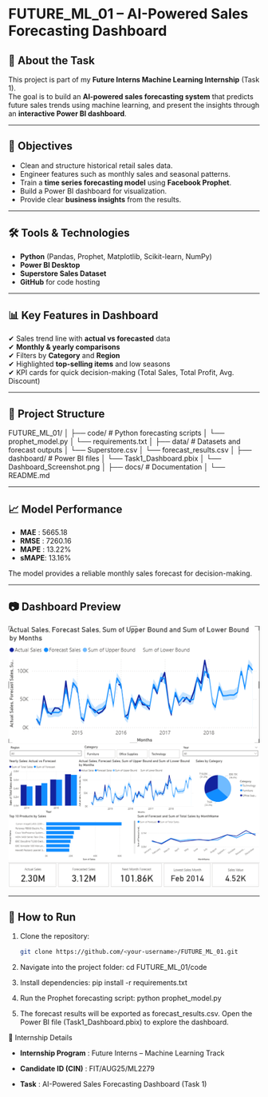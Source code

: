 # FUTURE_ML_01 – AI-Powered Sales Forecasting Dashboard

## 📌 About the Task
This project is part of my **Future Interns Machine Learning Internship** (Task 1).  
The goal is to build an **AI-powered sales forecasting system** that predicts future sales trends using machine learning, and present the insights through an **interactive Power BI dashboard**.

---

## 🎯 Objectives
- Clean and structure historical retail sales data.
- Engineer features such as monthly sales and seasonal patterns.
- Train a **time series forecasting model** using **Facebook Prophet**.
- Build a Power BI dashboard for visualization.
- Provide clear **business insights** from the results.

---

## 🛠️ Tools & Technologies
- **Python** (Pandas, Prophet, Matplotlib, Scikit-learn, NumPy)
- **Power BI Desktop**
- **Superstore Sales Dataset**
- **GitHub** for code hosting

---

## 📊 Key Features in Dashboard
✔ Sales trend line with **actual vs forecasted** data  
✔ **Monthly & yearly comparisons**  
✔ Filters by **Category** and **Region**  
✔ Highlighted **top-selling items** and low seasons  
✔ KPI cards for quick decision-making (Total Sales, Total Profit, Avg. Discount)

---

## 📂 Project Structure
FUTURE_ML_01/
│
├── code/ # Python forecasting scripts
│ └── prophet_model.py
│ └── requirements.txt
│
├── data/ # Datasets and forecast outputs
│ └── Superstore.csv
│ └── forecast_results.csv
│
├── dashboard/ # Power BI files
│ └── Task1_Dashboard.pbix
│ └── Dashboard_Screenshot.png
│
├── docs/ # Documentation
│ └── README.md

---

## 📈 Model Performance
- **MAE**  : 5665.18  
- **RMSE** : 7260.16  
- **MAPE** : 13.22%  
- **sMAPE**: 13.16%  

The model provides a reliable monthly sales forecast for decision-making.

---

## 📷 Dashboard Preview
![Dashboard Screenshot 1](../dashboard/SS1.png)
![Dashboard Screenshot 2](../dashboard/SS2.png)
![Dashboard Screenshot 3](../dashboard/SS3.png)

---

## 🚀 How to Run
1. Clone the repository:
   ```bash
   git clone https://github.com/<your-username>/FUTURE_ML_01.git
2. Navigate into the project folder:
   cd FUTURE_ML_01/code


3. Install dependencies:
   pip install -r requirements.txt


4. Run the Prophet forecasting script:
   python prophet_model.py


5. The forecast results will be exported as forecast_results.csv.
   Open the Power BI file (Task1_Dashboard.pbix) to explore the dashboard.

📌 Internship Details

- **Internship Program** : Future Interns – Machine Learning Track

- **Candidate ID (CIN)** : FIT/AUG25/ML2279

- **Task** : AI-Powered Sales Forecasting Dashboard (Task 1)